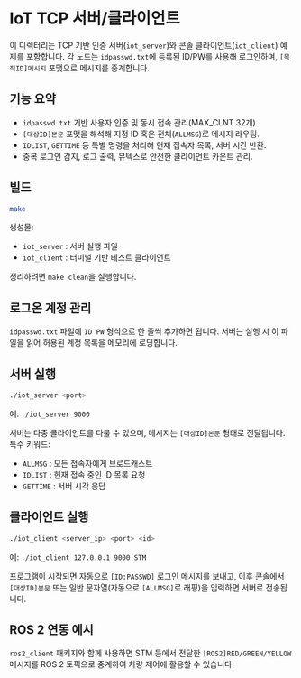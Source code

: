 # IoT TCP 서버/클라이언트

이 디렉터리는 TCP 기반 인증 서버(`iot_server`)와 콘솔 클라이언트(`iot_client`) 예제를
포함합니다. 각 노드는 `idpasswd.txt`에 등록된 ID/PW를 사용해 로그인하며,
`[목적ID]메시지` 포맷으로 메시지를 중계합니다.

## 기능 요약

- `idpasswd.txt` 기반 사용자 인증 및 동시 접속 관리(MAX_CLNT 32개).
- `[대상ID]본문` 포맷을 해석해 지정 ID 혹은 전체(`ALLMSG`)로 메시지 라우팅.
- `IDLIST`, `GETTIME` 등 특별 명령을 처리해 현재 접속자 목록, 서버 시간 반환.
- 중복 로그인 감지, 로그 출력, 뮤텍스로 안전한 클라이언트 카운트 관리.

## 빌드

```bash
make
```

생성물:

- `iot_server` : 서버 실행 파일
- `iot_client` : 터미널 기반 테스트 클라이언트

정리하려면 `make clean`을 실행합니다.

## 로그온 계정 관리

`idpasswd.txt` 파일에 `ID PW` 형식으로 한 줄씩 추가하면 됩니다. 서버는 실행 시 이 파일을
읽어 허용된 계정 목록을 메모리에 로딩합니다.

## 서버 실행

```bash
./iot_server <port>
```

예: `./iot_server 9000`

서버는 다중 클라이언트를 다룰 수 있으며, 메시지는 `[대상ID]본문` 형태로 전달됩니다.
특수 키워드:

- `ALLMSG` : 모든 접속자에게 브로드캐스트
- `IDLIST` : 현재 접속 중인 ID 목록 요청
- `GETTIME` : 서버 시각 응답

## 클라이언트 실행

```bash
./iot_client <server_ip> <port> <id>
```

예: `./iot_client 127.0.0.1 9000 STM`

프로그램이 시작되면 자동으로 `[ID:PASSWD]` 로그인 메시지를 보내고, 이후 콘솔에서
`[대상ID]본문` 또는 일반 문자열(자동으로 `[ALLMSG]`로 래핑)을 입력하면 서버로 전송됩니다.

## ROS 2 연동 예시

`ros2_client` 패키지와 함께 사용하면 STM 등에서 전달한
`[ROS2]RED/GREEN/YELLOW` 메시지를 ROS 2 토픽으로 중계하여 차량 제어에 활용할 수 있습니다.

